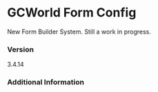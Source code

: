 # GCWorld Form Config

New Form Builder System.  Still a work in progress.




### Version
3.4.14

### Additional Information
